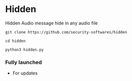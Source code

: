 # Hidden
Hidden Audio message hide in any audio file
```
git clone https://github.com/security-softwares/hidden

cd hidden

python3 hidden.py
```
### Fully launched

- For updates

